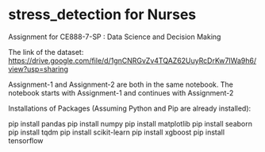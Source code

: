 # stress_detection for Nurses
Assignment for CE888-7-SP : Data Science and Decision Making

The link of the dataset: 
https://drive.google.com/file/d/1gnCNRGvZv4TQAZ62UuyRcDrKw7IWa9h6/view?usp=sharing

Assignment-1 and Assignment-2 are both in the same notebook. The notebook starts with Assignment-1 and continues with Assignment-2

Installations of Packages (Assuming Python and Pip are already installed):

pip install pandas
pip install numpy
pip install matplotlib
pip install seaborn
pip install tqdm
pip install scikit-learn
pip install xgboost
pip install tensorflow
